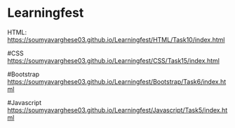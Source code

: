 # Learningfest
HTML: 
https://soumyavarghese03.github.io/Learningfest/HTML/Task10/index.html

#CSS
https://soumyavarghese03.github.io/Learningfest/CSS/Task15/index.html

#Bootstrap
https://soumyavarghese03.github.io/Learningfest/Bootstrap/Task6/index.html

#Javascript
https://soumyavarghese03.github.io/Learningfest/Javascript/Task5/index.html
